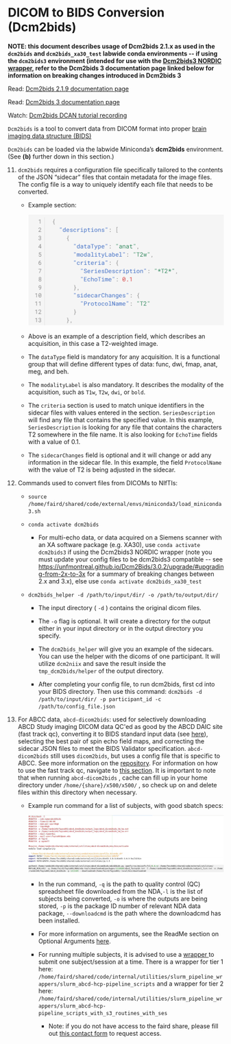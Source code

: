 # DICOM to BIDS Conversion (Dcm2bids)

**NOTE: this document describes usage of Dcm2bids 2.1.x as used in the `dcm2bids` and `dcm2bids_xa30_test` labwide conda environments -- if using the `dcm2bids3` environment (intended for use with the [Dcm2bids3 NORDIC wrapper](nordic.md), refer to the Dcm2bids 3 documentation page linked below for information on breaking changes introduced in Dcm2bids 3**

Read: [Dcm2bids 2.1.9 documentation page](https://unfmontreal.github.io/Dcm2Bids/2.1.9/)

Read: [Dcm2bids 3 documentation page](https://unfmontreal.github.io/Dcm2Bids/current/)

Watch: [Dcm2bids DCAN tutorial recording](https://drive.google.com/drive/folders/1OgyqFfpqp3qWg4OJzY9ADTwV26j8fJYf) 


`Dcm2bids` is a tool to convert data from DICOM format into proper [brain imaging data structure (BIDS)](https://bids-specification.readthedocs.io/en/stable/)


`Dcm2bids` can be loaded via the labwide Miniconda’s **dcm2bids** environment. (See **(b)** further down in this section.) 


11. `dcm2bids` requires a configuration file specifically tailored to the contents of the JSON “sidecar” files that contain metadata for the image files. The config file is a way to uniquely identify each file that needs to be converted.
    * Example section: 
        
        ![example dcm2bids](img/dcm2bids-example.png)
        
    * Above is an example of a description field, which describes an acquisition, in this case a T2-weighted image. 
        
    * The `dataType` field is mandatory for any acquisition. It is a functional group that will define different types of data: func, dwi, fmap, anat, meg, and beh.
        
    * The `modalityLabel` is also mandatory. It describes the modality of the acquisition, such as `T1w`, `T2w`, `dwi`, or `bold`.
        
    * The `criteria` section is used to match unique identifiers in the sidecar files with values entered in the section. `SeriesDescription` will find any file that contains the specified value. In this example, `SeriesDescription` is looking for any file that contains the characters T2 somewhere in the file name. It is also looking for `EchoTime` fields with a value of 0.1.
        
    * The `sidecarChanges` field is optional and it will change or add any information in the sidecar file. In this example, the field `ProtocolName` with the value of T2 is being adjusted in the sidecar.
    
12. Commands used to convert files from DICOMs to NIfTIs:
        
     *  `source /home/faird/shared/code/external/envs/miniconda3/load_miniconda3.sh`
        
    * `conda activate dcm2bids`
            
        - For multi-echo data, or data acquired on a Siemens scanner with an XA software package (e.g. XA30), use `conda activate dcm2bids3` if using the Dcm2bids3 NORDIC wrapper (note you must update your config files to be dcm2bids3 compatible --  see https://unfmontreal.github.io/Dcm2Bids/3.0.2/upgrade/#upgrading-from-2x-to-3x for a summary of breaking changes between 2.x and 3.x), else use `conda activate dcm2bids_xa30_test`
        
    * `dcm2bids_helper -d /path/to/input/dir/ -o /path/to/output/dir/`
            
        - The input directory ( `-d` ) contains the original dicom files.
            
        - The `-o` flag is optional. It will create a directory for the output either in your input directory or in the output directory you specify.
            
        - The `dcm2bids_helper` will give you an example of the sidecars. You can use the helper with the dicoms of one participant. It will utilize `dcm2niix` and save the result inside the `tmp_dcm2bids/helper` of the output directory. 
        
        * After completing your config file, to run dcm2bids, first cd into your BIDS directory. Then use this command: `dcm2bids -d /path/to/input/dir/ -p participant_id -c /path/to/config_file.json`
    
13. For ABCC data, `abcd-dicom2bids`: used for selectively downloading ABCD Study imaging DICOM data QC'ed as good by the ABCD DAIC site (fast track qc), converting it to BIDS standard input data (see [here](https://www.google.com/url?q=https://collection3165.readthedocs.io/en/stable/recommendations/%233-the-bids-quality-control-file&sa=D&source=docs&ust=1660838354455769&usg=AOvVaw1E2rTHf_kzVv2xtxsQYDlw)), selecting the best pair of spin echo field maps, and correcting the sidecar JSON files to meet the BIDS Validator specification. `abcd-dicom2bids` still uses `dicom2bids`, but uses a config file that is specific to ABCC. See more information on the [repository](https://www.google.com/url?q=https://github.com/DCAN-Labs/abcd-dicom2bids&sa=D&source=docs&ust=1660838354453985&usg=AOvVaw2qzX3n8wO5qBFYaDgbMIMn). For information on how to use the fast track qc, navigate to [this section](fasttrack.md). It is important to note that when running `abcd-dicom2bids` , cache can fill up in your home directory under `/home/{share}/x500/x500/` , so check up on and delete files within this directory when necessary. 
        

    * Example run command for a list of subjects, with good sbatch specs:

        ![example dcm2bids](img/abcd_dicom2bids.png)
        
        - In the run command, `-q` is the path to quality control (QC) spreadsheet file downloaded from the NDA,`-l` is the list of subjects being converted, `-o` is where the outputs are being stored, `-p` is the package ID number of relevant NDA data package, `--downloadcmd` is the path where the downloadcmd has been installed.
        
        - For more information on arguments, see the ReadMe section on Optional Arguments [here](https://github.com/DCAN-Labs/abcd-dicom2bids).
        
        - For running multiple subjects, it is advised to use a [wrapper ](#17-s3-pipeline-wrappers)to submit one subject/session at a time. There is a wrapper for tier 1 here: `/home/faird/shared/code/internal/utilities/slurm_pipeline_wrappers/slurm_abcd-hcp-pipeline_scripts` and a wrapper for tier 2 here: `/home/faird/shared/code/internal/utilities/slurm_pipeline_wrappers/slurm_abcd-hcp-pipeline_scripts_with_s3_routines_with_ses`
            
            * Note: if you do not have access to the faird share, please fill out [this contact form](https://innovation.umn.edu/developmental-cognition-and-neuroimaging-lab/contact-us/) to request access.

